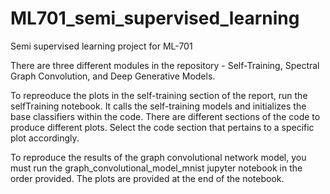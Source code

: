 # ML701_semi_supervised_learning
Semi supervised learning project for ML-701

There are three different modules in the repository - Self-Training, Spectral Graph Convolution, and Deep Generative Models.

To repreoduce the plots in the self-training section of the report, run the selfTraining notebook. It calls the self-training models and initializes the base classifiers within the code. There are different sections of the code to produce different plots. Select the code section that pertains to a specific plot accordingly.

To reproduce the results of the graph convolutional network model, you must run the graph_convolutional_model_mnist jupyter notebook in the order provided. The plots are provided at the end of the notebook. 
